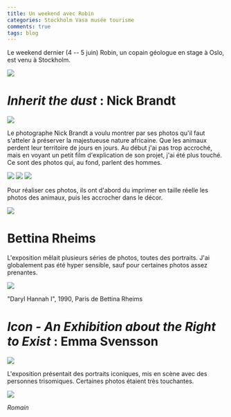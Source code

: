 ```yaml
---
title: Un weekend avec Robin
categories: Stockholm Vasa musée tourisme
comments: true
tags: blog
---
```


Le weekend dernier (4 -- 5 juin) Robin, un copain géologue en stage à
Oslo, est venu à Stockholm.

<img src="/bl/photos/robin1.jpg" class="img-rounded col-xs-12 col-sm-8 col-md-6">

# *Inherit the dust* : Nick Brandt

<img src="/photos/2016-05-29-fotografiska/IMG_20160529_122346.jpg" class="img-rounded col-xs-12 col-sm-8 col-md-8">

Le photographe Nick Brandt a voulu montrer par ses photos qu'il faut
s'atteler à préserver la majestueuse nature africaine. Que les animaux
perdent leur territoire de jours en jours.
Au début j'ai pas trop accroché, mais en voyant un petit film d'explication
de son projet, j'ai été plus touché. Ce sont des photos qui, au fond,
parlent des hommes.

<section class = "row">
    <img src="/photos/2016-05-29-fotografiska/IMG_20160529_122636.jpg" class="img-rounded col-xs-12 col-sm-12 col-md-12">
    <img src="/photos/2016-05-29-fotografiska/IMG_20160529_124407.jpg" class="img-rounded col-xs-12 col-sm-12 col-md-12">
    <img src="/photos/2016-05-29-fotografiska/IMG_20160529_124543.jpg" class="img-rounded col-xs-12 col-sm-12 col-md-12">
</section>

Pour réaliser ces photos, ils ont d'abord du imprimer en taille réelle
les photos des animaux, puis les accrocher dans le décor.

  <img src="/photos/2016-05-29-fotografiska/IMG_20160529_124351.jpg" class="img-rounded col-xs-12 col-sm-12 col-md-12">

# Bettina Rheims

L'exposition mêlait plusieurs séries de photos, toutes des portraits.
J'ai globalement pas été hyper sensible, sauf pour certaines photos
assez prenantes.

<img src="/photos/2016-05-29-fotografiska/IMG_20160529_130440.jpg" class="img-rounded col-xs-12 col-sm-12 col-md-12">
  <p>"Daryl Hannah I", 1990, Paris de Bettina Rheims</p>

# *Icon - An Exhibition about the Right to Exist* : Emma Svensson


<img src="/photos/2016-05-29-fotografiska/IMG_20160529_131857.jpg" class="img-rounded col-xs-12 col-sm-12 col-md-12">

L'exposition présentait des portraits iconiques, mis en scène avec des
personnes trisomiques. Certaines photos étaient très touchantes.


  <img src="/photos/2016-05-29-fotografiska/IMG_20160529_131824.jpg" class="img-rounded col-xs-12 col-sm-12 col-md-12">


*Romain*
